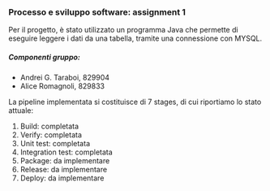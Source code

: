 ### Processo e sviluppo software: assignment 1
Per il progetto, è stato utilizzato un programma Java che permette di eseguire leggere i dati da una tabella, tramite una connessione con MYSQL.

##### Componenti gruppo:
- Andrei G. Taraboi, 829904
- Alice Romagnoli, 829833

La pipeline implementata si costituisce di 7 stages, di cui riportiamo lo stato attuale:
1. Build: completata
2. Verify: completata
3. Unit test: completata
4. Integration test: completata
5. Package: da implementare 
6. Release: da implementare 
7. Deploy: da implementare
